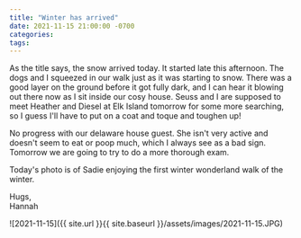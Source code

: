```yaml
---
title: "Winter has arrived"
date: 2021-11-15 21:00:00 -0700
categories:
tags:
---
```


As the title says, the snow arrived today. It started late this afternoon. The dogs and I squeezed in our walk just as it was starting to snow. There was a good layer on the ground before it got fully dark, and I can hear it blowing out there now as I sit inside our cosy house. Seuss and I are supposed to meet Heather and Diesel at Elk Island tomorrow for some more searching, so I guess I'll have to put on a coat and toque and toughen up! 

No progress with our delaware house guest. She isn't very active and doesn't seem to eat or poop much, which I always see as a bad sign. Tomorrow we are going to try to do a more thorough exam.

Today's photo is of Sadie enjoying the first winter wonderland walk of the winter.

Hugs,<br />
Hannah

![2021-11-15]({{ site.url }}{{ site.baseurl }}/assets/images/2021-11-15.JPG)